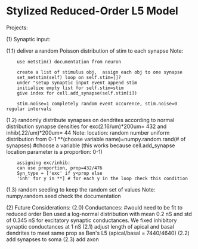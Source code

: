 # Stylized Reduced-Order L5 Model
 
Projects:

(1)	Synaptic input:

(1.1) deliver a random Poisson distribution of stim to each synapse
	Note: 
		
		use netstim() documentation from neuron

		create a list of stimulus obj,  assign each obj to one synapse
		set_netstim(self) loop on self.stim=[]?
		under "setup synaptic input event append stim
		initialize empty list for self.stim=stim		
		give index for cell.add_synapse(self.stim[i])	

		stim.noise=1 completely random event occurence, stim.noise=0 regular intervals

(1.2) randomly distribute synapses on dendrites according to normal distribution
synapse densities for exc(2.16/um)*200um= 432 and inhib(.22/um)*200um= 44 
	Note: 
		location:
		random number uniform distribution from 0-1
		**(choose variable name)=numpy.random.rand(# of synapses) #choose a variable (this works because cell.add_synapse location parameter is a proportion: 0-1)
		
		assigning exc/inhib:
		can use proportion, prop=432/476
		Syn_type = ['exc' if y<prop else
		'inh' for y in **] # for each y in the loop check this condition


(1.3) random seeding to keep the random set of values
	Note:
		numpy.random.seed
		check the documentation
		

(2) 	Future Considerations:
	(2.0) Conductances: #would need to be fit to reduced order
	Ben used a log-normal distribution with mean 0.2 nS and std of 0.345 nS for excitatory synaptic conductances. 
	We fixed inhibitory synaptic conductances at 1 nS 
	(2.1) adjust length of apical and basal dendrites to meet same prop as Ben's L5 (apical/basal = 7440/4640)
	(2.2) add synapses to soma
	(2.3) add axon






